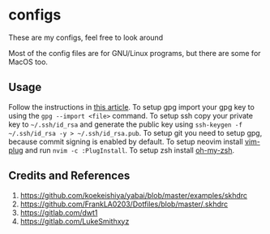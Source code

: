 # configs

These are my configs, feel free to look around

Most of the config files are for GNU/Linux programs, but there are some for MacOS too.

## Usage

Follow the instructions in [this article](https://www.atlassian.com/git/tutorials/dotfiles).
To setup gpg import your gpg key to using the `gpg --import <file>` command.
To setup ssh copy your private key to `~/.ssh/id_rsa` and generate the public
key using `ssh-keygen -f ~/.ssh/id_rsa -y > ~/.ssh/id_rsa.pub`.
To setup git you need to setup gpg, because commit signing is enabled by default.
To setup neovim install [vim-plug](https://github.com/junegunn/vim-plug) and
run `nvim -c :PlugInstall`.
To setup zsh install [oh-my-zsh](https://ohmyz.sh/#install).

## Credits and References

1. https://github.com/koekeishiya/yabai/blob/master/examples/skhdrc
2. https://github.com/FrankLA0203/Dotfiles/blob/master/.skhdrc
3. https://gitlab.com/dwt1
4. https://gitlab.com/LukeSmithxyz
